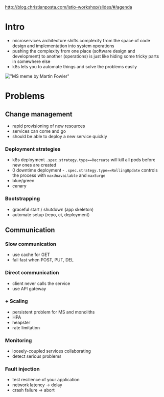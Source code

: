 http://blog.christianposta.com/istio-workshop/slides/#/agenda

# Intro
- microservices architecture shifts complexity from the space of code design and implementation into system operations
- pushing the complexity from one place (software design and development) to another (operations) is just like hiding some tricky parts in somewhere else
- k8s lets you to automate things and solve the problems easily

!["MS meme by Martin Fowler"](https://martinfowler.com/bliki/images/microservicePrerequisites/sketch.png)

# Problems

## Change management
- rapid provisioning of new resources
- services can come and go
- should be able to deploy a new service quickly

### Deployment strategies
- k8s deployment `.spec.strategy.type==Recreate` will kill all pods before new ones are created
- 0 downtime deployment - `.spec.strategy.type==RollingUpdate` controls the process with `maxUnavailable` and `maxSurge`
- blue/green
- canary

### Bootstrapping
- graceful start / shutdown (app skeleton)
- automate setup (repo, ci, deployment)

## Communication

### Slow communication
- use cache for GET
- fail fast when POST, PUT, DEL

### Direct communication
- client never calls the service
- use API gateway

### + Scaling
- persistent problem for MS and monoliths
- HPA
- heapster
- rate limitation

### Monitoring
- loosely-coupled services collaborating
- detect serious problems

### Fault injection
- test resilience of your application
- network latency -> delay
- crash failure -> abort
